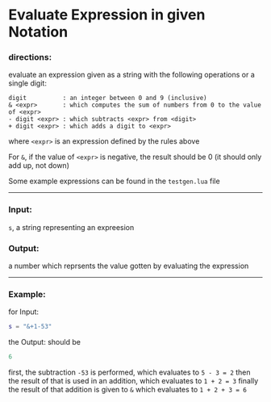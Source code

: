 # Evaluate Expression in given Notation

### directions: 

evaluate an expression given as a string with the following operations or a single digit:

```
digit          : an integer between 0 and 9 (inclusive)
& <expr>       : which computes the sum of numbers from 0 to the value of <expr>
- digit <expr> : which subtracts <expr> from <digit>
+ digit <expr> : which adds a digit to <expr>
```

where `<expr>` is an expression defined by the rules above

For `&`, if the value of `<expr>` is negative, the result should be 0 (it should only add up, not down)

Some example expressions can be found in the `testgen.lua` file

___

### Input:

`s`, a string representing an expreesion

### Output:

a number which reprsents the value gotten by evaluating the expression

___

### Example:
for Input:
```lua
s = "&+1-53"
```
the Output: should be 
```lua
6
```
first, the subtraction `-53` is performed, which evaluates to `5 - 3 = 2`
then the result of that is used in an addition, which evaluates to `1 + 2 = 3`
finally the result of that addition is given to `&` which evaluates to `1 + 2 + 3 = 6`
